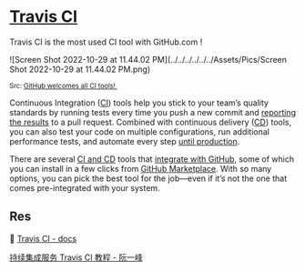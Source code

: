 # [Travis CI](https://www.travis-ci.com)

Travis CI is the most used CI tool with GitHub.com !

![Screen Shot 2022-10-29 at 11.44.02 PM](../../../../../../Assets/Pics/Screen Shot 2022-10-29 at 11.44.02 PM.png)

<small>Src: [GitHub welcomes all CI tools! ](https://github.blog/2017-11-07-github-welcomes-all-ci-tools/)</small>



Continuous Integration ([CI](https://en.wikipedia.org/wiki/Continuous_integration)) tools help you stick to your team’s quality standards by running tests every time you push a new commit and [reporting the results](https://github.com/blog/2051-protected-branches-and-required-status-checks) to a pull request. Combined with continuous delivery ([CD](https://en.wikipedia.org/wiki/Continuous_delivery)) tools, you can also test your code on multiple configurations, run additional performance tests, and automate every step [until production](https://developer.github.com/changes/2014-01-09-preview-the-new-deployments-api/).

There are several [CI and CD](https://resources.github.com/ci-cd) tools that [integrate with GitHub](https://github.com/works-with/category/continuous-integration), some of which you can install in a few clicks from [GitHub Marketplace](https://github.com/marketplace/category/continuous-integration). With so many options, you can pick the best tool for the job—even if it’s not the one that comes pre-integrated with your system.



## Res

📂 [Travis CI - docs](https://docs.travis-ci.com/user/tutorial/)

[持续集成服务 Travis CI 教程 - 阮一峰](http://www.ruanyifeng.com/blog/2017/12/travis_ci_tutorial.html)